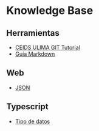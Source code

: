 # Knowledge Base


## Herramientas

- [CEIDS ULIMA GIT Tutorial](https://www.youtube.com/watch?v=w4WQqtCzCno)
- [Guía Markdown](https://www.markdownguide.org/cheat-sheet/)

## Web

- [JSON](https://www.youtube.com/watch?v=iiADhChRriM)

## Typescript

- [Tipo de datos](https://www.typescriptlang.org/docs/handbook/2/everyday-types.html)